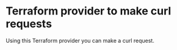 # Terraform provider to make curl requests

Using this Terraform provider you can make a curl request.

